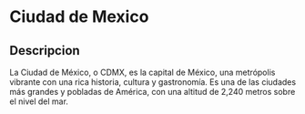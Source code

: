 # Ciudad de Mexico

## Descripcion
La Ciudad de México, o CDMX, es la capital de México, una metrópolis vibrante con una rica historia, cultura y gastronomía. Es una de las ciudades más grandes y pobladas de América, con una altitud de 2,240 metros sobre el nivel del mar. 

